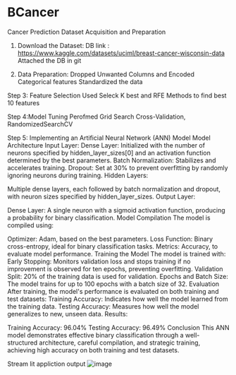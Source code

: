 # BCancer
Cancer Prediction
Dataset Acquisition and Preparation
1. Download the Dataset:
DB link : https://www.kaggle.com/datasets/uciml/breast-cancer-wisconsin-data
Attached the DB in git


3. Data Preparation:
Dropped Unwanted Columns and Encoded Categorical features
Standardized the data



Step 3: Feature Selection
Used Seleck K best and RFE Methods to find best 10 features


Step 4:Model Tuning
Perofmed Grid Search Cross-Validation, RandomizedSearchCV 


Step 5: Implementing an Artificial Neural Network (ANN) Model
Model Architecture
Input Layer:
Dense Layer: Initialized with the number of neurons specified by hidden_layer_sizes[0] and an activation function determined by the best parameters.
Batch Normalization: Stabilizes and accelerates training.
Dropout: Set at 30% to prevent overfitting by randomly ignoring neurons during training.
Hidden Layers:

Multiple dense layers, each followed by batch normalization and dropout, with neuron sizes specified by hidden_layer_sizes.
Output Layer:

Dense Layer: A single neuron with a sigmoid activation function, producing a probability for binary classification.
Model Compilation
The model is compiled using:

Optimizer: Adam, based on the best parameters.
Loss Function: Binary cross-entropy, ideal for binary classification tasks.
Metrics: Accuracy, to evaluate model performance.
Training the Model
The model is trained with:
Early Stopping: Monitors validation loss and stops training if no improvement is observed for ten epochs, preventing overfitting.
Validation Split: 20% of the training data is used for validation.
Epochs and Batch Size: The model trains for up to 100 epochs with a batch size of 32.
Evaluation
After training, the model's performance is evaluated on both training and test datasets:
Training Accuracy: Indicates how well the model learned from the training data.
Testing Accuracy: Measures how well the model generalizes to new, unseen data.
Results:

Training Accuracy: 96.04%
Testing Accuracy: 96.49%
Conclusion
This ANN model demonstrates effective binary classification through a well-structured architecture, careful compilation, and strategic training, achieving high accuracy on both training and test datasets.



Stream lit appliction output
![image](https://github.com/user-attachments/assets/cf8e6d90-f55f-4c81-82f7-6a8e2a98b021)
